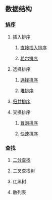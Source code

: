## 数据结构

### [排序](./src/main/java/sort/README.md)

1. 插入排序

    1. [直接插入排序](src/main/java/sort/internal/comparison/insertion/README.md)

    2. [希尔排序](src/main/java/sort/internal/comparison/shell/README.md)

2. 选择排序

    1. [选择排序](src/main/java/sort/internal/comparison/selection/README.md)
    
    2. [堆排序](src/main/java/sort/internal/comparison/heap/README.md)

3. [归并排序](src/main/java/sort/internal/comparison/merge/README.md)

4. 交换排序

    1. [冒泡排序](src/main/java/sort/internal/comparison/bubble/README.md)

    2. [快速排序](src/main/java/sort/internal/comparison/quick/README.md)

### 查找

1. [二分查找](./src/main/java/search/binary/README.md)

2. 二叉查找树

3. 红黑树

4. 散列表